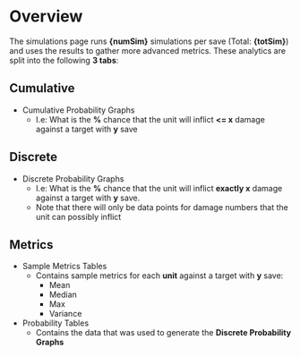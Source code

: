 # Overview
The simulations page runs **{numSim}** simulations per save (Total: **{totSim}**) and
uses the results to gather more advanced metrics. These analytics are split
into the following **3 tabs**:

## Cumulative

- Cumulative Probability Graphs
  - I.e: What is the **%** chance that the unit will inflict **<= x** damage
    against a target with **y** save

## Discrete

- Discrete Probability Graphs
  - I.e: What is the **%** chance that the unit will inflict **exactly x** damage
    against a target with **y** save.
  - Note that there will only be data points for damage numbers that the unit can
    possibly inflict

## Metrics

- Sample Metrics Tables
  - Contains sample metrics for each **unit** against a target with **y** save:
    - Mean
    - Median
    - Max
    - Variance
- Probability Tables
  - Contains the data that was used to generate the **Discrete Probability Graphs**

